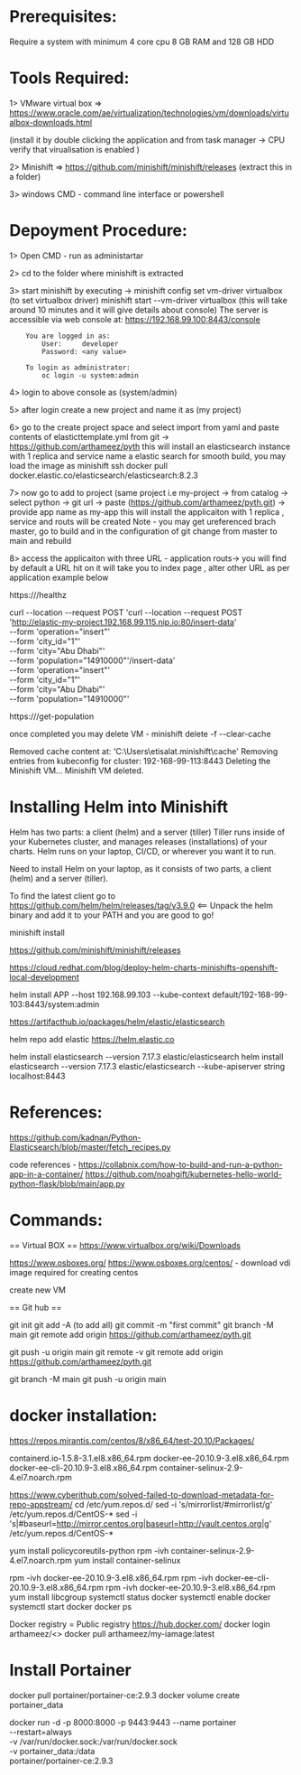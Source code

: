 Prerequisites:
=============

Require a system with minimum 4 core cpu 8 GB RAM and 128 GB HDD

Tools Required:
==============

1> VMware virtual box => https://www.oracle.com/ae/virtualization/technologies/vm/downloads/virtualbox-downloads.html

(install it by double clicking the application and from task manager -> CPU verify that virualisation is enabled )

2> Minishift => https://github.com/minishift/minishift/releases 
(extract this in a folder)

3> windows CMD - command line interface or powershell

Depoyment Procedure:
===================
1> Open CMD - run as administartar

2> cd to the folder where minishift is extracted

3> start minishift by executing -> 
		minishift config set vm-driver virtualbox (to set virtualbox driver)
		minishift start --vm-driver virtualbox (this will take around 10 minutes and it will give details about console)
		The server is accessible via web console at:
			https://192.168.99.100:8443/console

		You are logged in as:
			User:     developer
			Password: <any value>

		To login as administrator:
			oc login -u system:admin

4> login to above console as (system/admin)

5> after login create a new project and name it as (my project)

6> go to the create project space and select import from yaml and paste contents of elasticttemplate.yml from git -> https://github.com/arthameez/pyth
this will install an elasticsearch instance with 1 replica and service name a elastic search
for smooth build, you may load the image as
minishift ssh
docker pull docker.elastic.co/elasticsearch/elasticsearch:8.2.3


7> now go to add to project (same project i.e my-project -> from catalog -> select python -> git url -> paste (https://github.com/arthameez/pyth.git) -> provide app name as my-app
this will install the applicaiton with 1 replica ,  service and  routs will be created
Note - you may get ureferenced brach master, go to build and in the configuration of git change from master to main and rebuild


8> access the applicaiton with three URL - application routs-> you will find by default a URL hit on it will take you to index page , alter other URL as per application example below

https://<route URL>/healthz

curl --location --request POST 'curl --location --request POST 'http://elastic-my-project.192.168.99.115.nip.io:80/insert-data' \
--form 'operation="insert"' \
--form 'city_id="1"' \
--form 'city="Abu Dhabi"' \
--form 'population="14910000"'/insert-data' \
--form 'operation="insert"' \
--form 'city_id="1"' \
--form 'city="Abu Dhabi"' \
--form 'population="14910000"'

	
https://<route URL>/get-population

once completed you may delete VM - minishift delete -f --clear-cache

Removed cache content at: 'C:\Users\etisalat\.minishift\cache'
Removing entries from kubeconfig for cluster: 192-168-99-113:8443
Deleting the Minishift VM...
Minishift VM deleted.



Installing Helm into Minishift
==============================
Helm has two parts: a client (helm) and a server (tiller)
Tiller runs inside of your Kubernetes cluster, and manages releases (installations) of your charts.
Helm runs on your laptop, CI/CD, or wherever you want it to run.

Need to install Helm on your laptop, as it consists of two parts, a client (helm) and a server (tiller).



To find the latest client go to https://github.com/helm/helm/releases/tag/v3.9.0 <== Unpack the helm binary and add it to your PATH and you are good to go!

minishift install 

https://github.com/minishift/minishift/releases

https://cloud.redhat.com/blog/deploy-helm-charts-minishifts-openshift-local-development


helm install APP --host 192.168.99.103 --kube-context default/192-168-99-103:8443/system:admin

https://artifacthub.io/packages/helm/elastic/elasticsearch

helm repo add elastic https://helm.elastic.co

helm install elasticsearch --version 7.17.3 elastic/elasticsearch
helm install elasticsearch --version 7.17.3 elastic/elasticsearch  --kube-apiserver string localhost:8443



References:
==========

https://github.com/kadnan/Python-Elasticsearch/blob/master/fetch_recipes.py

code references -
https://collabnix.com/how-to-build-and-run-a-python-app-in-a-container/
https://github.com/noahgift/kubernetes-hello-world-python-flask/blob/main/app.py


Commands:
========
== Virtual BOX ==
https://www.virtualbox.org/wiki/Downloads 

https://www.osboxes.org/
https://www.osboxes.org/centos/ - download vdi image required for creating centos 

create new VM 

== Git hub ==

git init
git add -A (to add all)
git commit -m "first commit"
git branch -M main
git remote add origin https://github.com/arthameez/pyth.git

git push -u origin main
git remote -v
git remote add origin https://github.com/arthameez/pyth.git

git branch -M main
git push -u origin main

docker installation:
===================

https://repos.mirantis.com/centos/8/x86_64/test-20.10/Packages/

containerd.io-1.5.8-3.1.el8.x86_64.rpm
docker-ee-20.10.9-3.el8.x86_64.rpm
docker-ee-cli-20.10.9-3.el8.x86_64.rpm
container-selinux-2.9-4.el7.noarch.rpm


https://www.cyberithub.com/solved-failed-to-download-metadata-for-repo-appstream/ 
cd /etc/yum.repos.d/
sed -i 's/mirrorlist/#mirrorlist/g' /etc/yum.repos.d/CentOS-*
sed -i 's|#baseurl=http://mirror.centos.org|baseurl=http://vault.centos.org|g' /etc/yum.repos.d/CentOS-*


yum install policycoreutils-python
rpm -ivh container-selinux-2.9-4.el7.noarch.rpm
yum install container-selinux

rpm -ivh docker-ee-20.10.9-3.el8.x86_64.rpm
rpm -ivh docker-ee-cli-20.10.9-3.el8.x86_64.rpm
rpm -ivh docker-ee-20.10.9-3.el8.x86_64.rpm
yum install libcgroup
systemctl status docker
systemctl enable docker
systemctl start docker
docker ps

Docker registry = Public registry
https://hub.docker.com/
docker login arthameez/<>
docker pull arthameez/my-iamage:latest


Install Portainer
=================

docker pull portainer/portainer-ce:2.9.3
docker volume create portainer_data

docker run -d -p 8000:8000 -p 9443:9443 --name portainer \
    --restart=always \
    -v /var/run/docker.sock:/var/run/docker.sock \
    -v portainer_data:/data \
    portainer/portainer-ce:2.9.3
